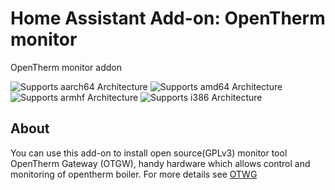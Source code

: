 # Home Assistant Add-on: OpenTherm monitor

OpenTherm monitor addon

![Supports aarch64 Architecture][aarch64-shield] ![Supports amd64 Architecture][amd64-shield] ![Supports armhf Architecture][armhf-shield] ![Supports i386 Architecture][i386-shield]

## About

You can use this add-on to install open source(GPLv3) monitor tool OpenTherm Gateway (OTGW), handy hardware which allows control and 
monitoring of opentherm boiler. For more details see [OTWG](http://otgw.tclcode.com/)  

[aarch64-shield]: https://img.shields.io/badge/aarch64-yes-green.svg
[amd64-shield]: https://img.shields.io/badge/amd64-yes-green.svg
[armhf-shield]: https://img.shields.io/badge/armhf-yes-green.svg
[i386-shield]: https://img.shields.io/badge/i386-yes-green.svg
